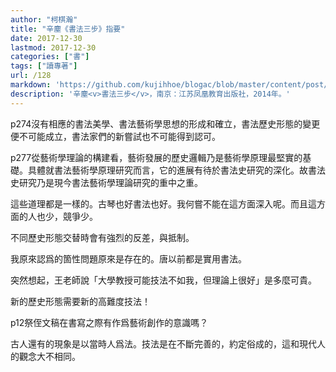 ```yaml
---
author: "柯棋瀚"
title: "辛塵《書法三步》指要"
date: 2017-12-30
lastmod: 2017-12-30
categories: ["書"]
tags: ["讀專著"]
url: /128
markdown: 'https://github.com/kujihhoe/blogac/blob/master/content/post/128書法專著.md'
description: '辛塵<v>書法三步</v>，南京：江苏凤凰教育出版社，2014年。'
---
```


p274沒有相應的書法美學、書法藝術學思想的形成和確立，書法歷史形態的變更便不可能成立，書法家們的新嘗試也不可能得到認可。

p277從藝術學理論的構建看，藝術發展的歷史邏輯乃是藝術學原理最堅實的基礎。具體就書法藝術學原理研究而言，它的進展有待於書法史研究的深化。故書法史研究乃是現今書法藝術學理論研究的重中之重。

這些道理都是一樣的。古琴也好書法也好。我何嘗不能在這方面深入呢。而且這方面的人也少，競爭少。

不同歷史形態交替時會有強烈的反差，與抵制。

我原來認爲的箇性問題原來是存在的。唐以前都是實用書法。

突然想起，王老師說「大學教授可能技法不如我，但理論上很好」是多麼可貴。

新的歷史形態需要新的高難度技法！

p12祭侄文稿在書寫之際有作爲藝術創作的意識嗎？

古人還有的現象是以當時人爲法。技法是在不斷完善的，約定俗成的，這和現代人的觀念大不相同。

